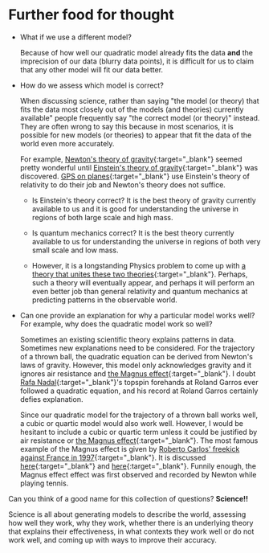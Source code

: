 # Further food for thought

- What if we use a different model?

  Because of how well our quadratic model already fits the data
  **and** the imprecision of our data (blurry data points),
  it is difficult for us to claim that any
  other model will fit our data better.

- How do we assess which model is correct?

  When discussing science, rather than saying "the model (or theory) that fits
  the data most closely out of the models (and theories) currently available"
  people frequently say "the correct model (or theory)" instead.
  They are often wrong to say this because in most scenarios,
  it is possible for new models (or theories) to appear
  that fit the data of the world even more accurately.

  For example,
  [Newton's theory of gravity](https://en.wikipedia.org/wiki/Newton%27s_law_of_universal_gravitation){:target="_blank"}
  seemed pretty wonderful until [Einstein's theory of gravity](https://en.wikipedia.org/wiki/General_relativity){:target="_blank"}
  was discovered.
  [GPS on planes](https://en.wikipedia.org/wiki/Global_Positioning_System#Relativistic_corrections){:target="_blank"}
  use Einstein's theory of relativity to do their job and Newton's theory does not suffice.

  - Is Einstein's theory correct?
    It is the best theory of gravity currently available to us and
    it is good for understanding the universe in regions of both large scale and high mass.

  - Is quantum mechanics correct?
    It is the best theory currently available to us
    for understanding the universe in regions of both very small scale and low mass.

  - However, it is a longstanding Physics problem to come up with
    [a theory that unites these two theories](https://en.wikipedia.org/wiki/Theory_of_everything){:target="_blank"}.
    Perhaps, such a theory will eventually appear, and perhaps it will perform an even better job than
    general relativity and quantum mechanics at predicting patterns in the observable world.

- Can one provide an explanation for why a particular model works well?
  For example, why does the quadratic model work so well?

  Sometimes an existing scientific theory explains patterns in data.
  Sometimes new explanations need to be considered.
  For the trajectory of a thrown ball,
  the quadratic equation can be derived from Newton's laws of gravity.
  However, this model only acknowledges gravity and it ignores air resistance and
  [the Magnus effect](https://en.wikipedia.org/wiki/Magnus_effect){:target="_blank"}.
  I doubt [Rafa Nadal](https://en.wikipedia.org/wiki/Rafael_Nadal_at_the_French_Open){:target="_blank"}'s
  topspin forehands at Roland Garros ever followed a quadratic equation,
  and his record at Roland Garros certainly defies explanation.

  Since our quadratic model for the trajectory of a thrown ball works well,
  a cubic or quartic model would also work well. However, I would be hesitant
  to include a cubic or quartic term unless it could be justified by air resistance or
  [the Magnus effect](https://en.wikipedia.org/wiki/Magnus_effect){:target="_blank"}.
  The most famous example of the Magnus effect is given by
  [Roberto Carlos' freekick against France in 1997](https://youtu.be/WLgMRyRjVrI?si=vKF4q99AeZegD6q7){:target="_blank"}.
  It is discussed [here](https://youtu.be/m57cimnJ7fc?si=Zq7d35zqTbcq1Uud){:target="_blank"} and
  [here](https://www.espn.com/soccer/story/_/id/37475858/physics-impossible-strike){:target="_blank"}.
  Funnily enough, the Magnus effect effect was first observed and recorded by Newton while playing tennis.

Can you think of a good name for this collection of questions?
**Science!!**

Science is all about generating models to describe the world,
assessing how well they work, why they work,
whether there is an underlying theory that explains their effectiveness,
in what contexts they work well or do not work well,
and coming up with ways to improve their accuracy.
